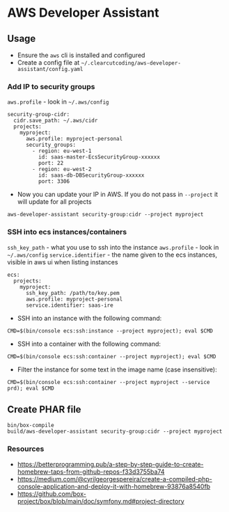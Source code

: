 # AWS Developer Assistant

## Usage

- Ensure the `aws` cli is installed and configured
- Create a config file at `~/.clearcutcoding/aws-developer-assistant/config.yaml`

### Add IP to security groups

`aws.profile` - look in `~/.aws/config`

```
security-group-cidr:
  cidr.save_path: ~/.aws/cidr
  projects:
    myproject:
      aws.profile: myproject-personal
      security_groups:
        - region: eu-west-1
          id: saas-master-EcsSecurityGroup-xxxxxx
          port: 22
        - region: eu-west-2
          id: saas-db-DBSecurityGroup-xxxxxx
          port: 3306
```
- Now you can update your IP in AWS.  If you do not pass in `--project` it will update for all projects

```
aws-developer-assistant security-group:cidr --project myproject
```

### SSH into ecs instances/containers

`ssh_key_path` - what you use to ssh into the instance
`aws.profile` - look in `~/.aws/config`
`service.identifier` - the name given to the ecs instances, visible in aws ui when listing instances

```
ecs:
  projects:
    myproject:
      ssh_key_path: /path/to/key.pem
      aws.profile: myproject-personal
      service.identifier: saas-ire
```

- SSH into an instance with the following command:

```
CMD=$(bin/console ecs:ssh:instance --project myproject); eval $CMD
```

- SSH into a container with the following command:

```
CMD=$(bin/console ecs:ssh:container --project myproject); eval $CMD
```

- Filter the instance for some text in the image name (case insensitive):

```
CMD=$(bin/console ecs:ssh:container --project myproject --service prd); eval $CMD
```

## Create PHAR file

```
bin/box-compile
build/aws-developer-assistant security-group:cidr --project myproject
```

### Resources

- https://betterprogramming.pub/a-step-by-step-guide-to-create-homebrew-taps-from-github-repos-f33d3755ba74
- https://medium.com/@cyrilgeorgespereira/create-a-compiled-php-console-application-and-deploy-it-with-homebrew-93876a8540fb
- https://github.com/box-project/box/blob/main/doc/symfony.md#project-directory

